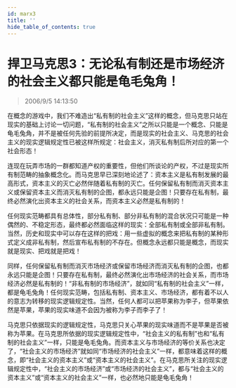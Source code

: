```yaml
---
id: marx3 
title: ''
hide_table_of_contents: true
---
```


# 捍卫马克思3：无论私有制还是市场经济的社会主义都只能是龟毛兔角！

> 2006/9/5 14:13:50

在概念的游戏中，我们不难造出“私有制的社会主义”这样的概念，但马克思只站在现实的基础上讨论一切问题，“私有制的社会主义”之所以只能是一个概念、只能是龟毛兔角，并不是被任何先验的前提所决定，而是现实的社会主义、马克思的社会主义的现实逻辑规定性已被这样所规定：社会主义，消灭私有制后所对应的第一个社会形态！
 
连现在玩弄市场的一群都知道产权的重要性，但他们所谈论的产权，不过是现实所有制范畴的抽象概念化。而马克思早已深刻地论述了：资本主义是私有制发展的最高形式，资本主义的灭亡必然伴随着私有制的灭亡。任何保留私有制而消灭资本主义或保留资本主义而消灭私有制的企图，都永远只能是企图！只要存在私有制，最终必然演化出资本主义的社会关系，而资本主义必然是私有制的！
 
任何现实范畴都具有总体性，部分私有制、部分非私有制的混合状况只可能是一种偶然的、不稳定形态，最终都必然面临这样的现实：全部私有制或全部非私有制。当然，历史和现实中可以存在这样的把戏：用一些虚拟的概念来把私有制的某种形式定义成非私有制，然后宣布私有制的不存在。但概念永远都只能是概念，而现实就是现实、把戏就是把戏！
 
同样，任何保留私有制而消灭市场经济或保留市场经济而消灭私有制的企图，也都永远只能是企图！只要存在私有制，最终必然演化出市场经济的社会关系，而市场经济必然是私有制的！“非私有制的市场经济”，就如同“私有制的社会主义”一样，都是龟毛兔角！任何现实范畴，包括私有制、资本主义、市场经济，都有着不以人的意志为转移的现实逻辑规定性。当然，任何人都可以把苹果称为李子，但苹果依然是苹果，苹果的现实味道不会因为被称为李子而李子了！
 
马克思只依据现实的逻辑规定性，马克思只关心苹果的现实味道而不是苹果是否被称为苹果。在马克思所依据的现实逻辑规定性中，“社会主义的私有制”也和“私有制的社会主义”一样，只能是龟毛兔角。而资本主义与市场经济的等价关系也决定了，“社会主义的市场经济”就如同“市场经济的社会主义”一样，都意味着这样的概念，即“社会主义的资本主义”或“资本主义的社会主义”。在马克思所关注的现实逻辑规定性中，“社会主义的市场经济”或“市场经济的社会主义”，都与“社会主义的资本主义”或“资本主义的社会主义”一样，也必然地只能是龟毛兔角！